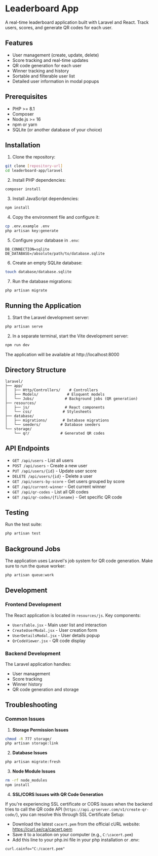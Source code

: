 # Leaderboard App

A real-time leaderboard application built with Laravel and React. Track users, scores, and generate QR codes for each user.

## Features

- User management (create, update, delete)
- Score tracking and real-time updates
- QR code generation for each user
- Winner tracking and history
- Sortable and filterable user list
- Detailed user information in modal popups

## Prerequisites

- PHP >= 8.1
- Composer
- Node.js >= 16
- npm or yarn
- SQLite (or another database of your choice)

## Installation

1. Clone the repository:
```bash
git clone [repository-url]
cd leaderboard-app/laravel
```

2. Install PHP dependencies:
```bash
composer install
```

3. Install JavaScript dependencies:
```bash
npm install
```

4. Copy the environment file and configure it:
```bash
cp .env.example .env
php artisan key:generate
```

5. Configure your database in `.env`:
```env
DB_CONNECTION=sqlite
DB_DATABASE=/absolute/path/to/database.sqlite
```

6. Create an empty SQLite database:
```bash
touch database/database.sqlite
```

7. Run the database migrations:
```bash
php artisan migrate
```

## Running the Application

1. Start the Laravel development server:
```bash
php artisan serve
```

2. In a separate terminal, start the Vite development server:
```bash
npm run dev
```

The application will be available at http://localhost:8000

## Directory Structure

```
laravel/
├── app/
│   ├── Http/Controllers/    # Controllers
│   ├── Models/             # Eloquent models
│   └── Jobs/              # Background jobs (QR generation)
├── resources/
│   ├── js/                # React components
│   └── css/              # Stylesheets
├── database/
│   ├── migrations/       # Database migrations
│   └── seeders/         # Database seeders
└── storage/
    └── qr/              # Generated QR codes
```

## API Endpoints

- `GET /api/users` - List all users
- `POST /api/users` - Create a new user
- `PUT /api/users/{id}` - Update user score
- `DELETE /api/users/{id}` - Delete a user
- `GET /api/users-by-score` - Get users grouped by score
- `GET /api/current-winner` - Get current winner
- `GET /api/qr-codes` - List all QR codes
- `GET /api/qr-codes/{filename}` - Get specific QR code

## Testing

Run the test suite:
```bash
php artisan test
```

## Background Jobs

The application uses Laravel's job system for QR code generation. Make sure to run the queue worker:
```bash
php artisan queue:work
```

## Development

### Frontend Development
The React application is located in `resources/js`. Key components:
- `UsersTable.jsx` - Main user list and interaction
- `CreateUserModal.jsx` - User creation form
- `UserDetailsModal.jsx` - User details popup
- `QrCodeViewer.jsx` - QR code display

### Backend Development
The Laravel application handles:
- User management
- Score tracking
- Winner history
- QR code generation and storage

## Troubleshooting

### Common Issues

1. **Storage Permission Issues**
```bash
chmod -R 777 storage/
php artisan storage:link
```

2. **Database Issues**
```bash
php artisan migrate:fresh
```

3. **Node Module Issues**
```bash
rm -rf node_modules
npm install
```

4. **SSL/CORS Issues with QR Code Generation**

If you're experiencing SSL certificate or CORS issues when the backend tries to call the QR code API (`https://api.qrserver.com/v1/create-qr-code/`), you can resolve this through SSL Certificate Setup:

- Download the latest `cacert.pem` from the official cURL website: https://curl.se/ca/cacert.pem
- Save it to a location on your computer (e.g., `C:\cacert.pem`)
- Add this line to your php.ini file in your php installation or .env:
```
curl.cainfo="C:/cacert.pem"
```
